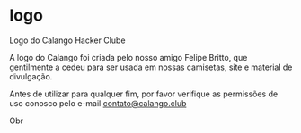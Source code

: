 # logo
Logo do Calango Hacker Clube 

A logo do Calango foi criada pelo nosso amigo Felipe Britto, que gentilmente a cedeu para ser usada em nossas camisetas, site e material de divulgação. 

Antes de utilizar para qualquer fim, por favor verifique as permissões de uso conosco pelo e-mail contato@calango.club 

Obr
